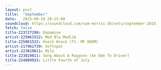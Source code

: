 ```yaml
---
layout: post
title:  "September"
date:   2015-09-10 20:15:00
soundcloud: https://soundcloud.com/sam-morris-30/sets/september-2015
fetch: false
title-223727290: Dopamine
artist-225061522: Med Blu Madlib
title-225061522: Knock Knock (ft. MF DOOM)
artist-217962739: Softspot
artist-223819811: Milo
title-223819811: Song About A Raygunn (An Ode To Driver)
title-224089915: Little Fourth of July
---
```

